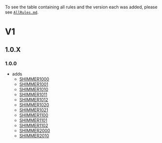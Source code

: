 To see the table containing all rules and the version each was added, please see [`AllRules.md`](./AllRules.md).

# V1
## 1.0.X
### 1.0.0
- adds
  - [SHIMMER1000](https://github.com/Bartleby2718/Shimmering.Analyzers/blob/main/docs/UsageRules/SHIMMER1000.md)
  - [SHIMMER1001](https://github.com/Bartleby2718/Shimmering.Analyzers/blob/main/docs/UsageRules/SHIMMER1001.md)
  - [SHIMMER1010](https://github.com/Bartleby2718/Shimmering.Analyzers/blob/main/docs/UsageRules/SHIMMER1010.md)
  - [SHIMMER1011](https://github.com/Bartleby2718/Shimmering.Analyzers/blob/main/docs/UsageRules/SHIMMER1011.md)
  - [SHIMMER1012](https://github.com/Bartleby2718/Shimmering.Analyzers/blob/main/docs/UsageRules/SHIMMER1012.md)
  - [SHIMMER1020](https://github.com/Bartleby2718/Shimmering.Analyzers/blob/main/docs/UsageRules/SHIMMER1020.md)
  - [SHIMMER1021](https://github.com/Bartleby2718/Shimmering.Analyzers/blob/main/docs/UsageRules/SHIMMER1021.md)
  - [SHIMMER1100](https://github.com/Bartleby2718/Shimmering.Analyzers/blob/main/docs/UsageRules/SHIMMER1100.md)
  - [SHIMMER1101](https://github.com/Bartleby2718/Shimmering.Analyzers/blob/main/docs/UsageRules/SHIMMER1101.md)
  - [SHIMMER1102](https://github.com/Bartleby2718/Shimmering.Analyzers/blob/main/docs/UsageRules/SHIMMER1102.md)
  - [SHIMMER2000](https://github.com/Bartleby2718/Shimmering.Analyzers/blob/main/docs/StyleRules/SHIMMER2000.md)
  - [SHIMMER2010](https://github.com/Bartleby2718/Shimmering.Analyzers/blob/main/docs/StyleRules/SHIMMER2010.md)
